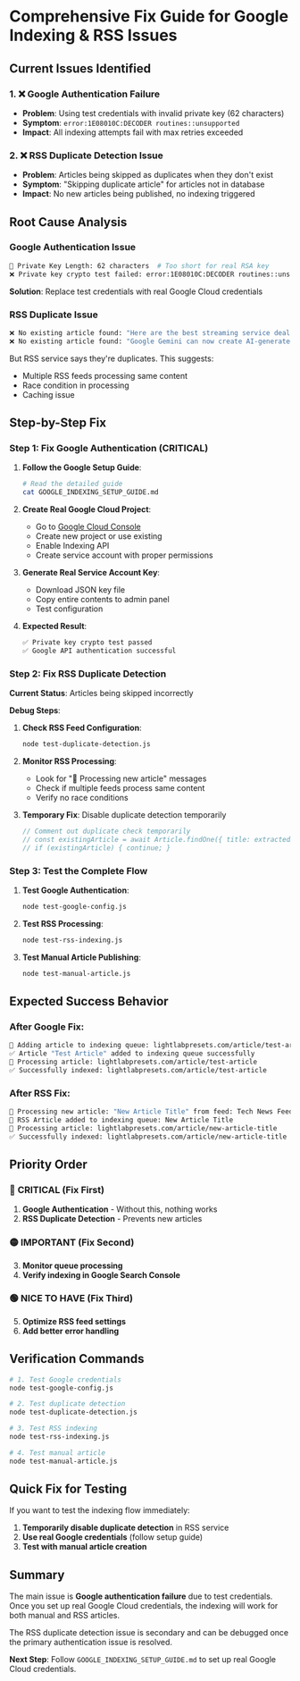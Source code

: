 # Comprehensive Fix Guide for Google Indexing & RSS Issues

## Current Issues Identified

### 1. ❌ **Google Authentication Failure**
- **Problem**: Using test credentials with invalid private key (62 characters)
- **Symptom**: `error:1E08010C:DECODER routines::unsupported`
- **Impact**: All indexing attempts fail with max retries exceeded

### 2. ❌ **RSS Duplicate Detection Issue**
- **Problem**: Articles being skipped as duplicates when they don't exist
- **Symptom**: "Skipping duplicate article" for articles not in database
- **Impact**: No new articles being published, no indexing triggered

## Root Cause Analysis

### Google Authentication Issue
```bash
🔑 Private Key Length: 62 characters  # Too short for real RSA key
❌ Private key crypto test failed: error:1E08010C:DECODER routines::unsupported
```

**Solution**: Replace test credentials with real Google Cloud credentials

### RSS Duplicate Issue
```bash
❌ No existing article found: "Here are the best streaming service deals available right now"
❌ No existing article found: "Google Gemini can now create AI-generated bedtime stories"
```

But RSS service says they're duplicates. This suggests:
- Multiple RSS feeds processing same content
- Race condition in processing
- Caching issue

## Step-by-Step Fix

### Step 1: Fix Google Authentication (CRITICAL)

1. **Follow the Google Setup Guide**:
   ```bash
   # Read the detailed guide
   cat GOOGLE_INDEXING_SETUP_GUIDE.md
   ```

2. **Create Real Google Cloud Project**:
   - Go to [Google Cloud Console](https://console.cloud.google.com/)
   - Create new project or use existing
   - Enable Indexing API
   - Create service account with proper permissions

3. **Generate Real Service Account Key**:
   - Download JSON key file
   - Copy entire contents to admin panel
   - Test configuration

4. **Expected Result**:
   ```bash
   ✅ Private key crypto test passed
   ✅ Google API authentication successful
   ```

### Step 2: Fix RSS Duplicate Detection

**Current Status**: Articles being skipped incorrectly

**Debug Steps**:
1. **Check RSS Feed Configuration**:
   ```bash
   node test-duplicate-detection.js
   ```

2. **Monitor RSS Processing**:
   - Look for "📝 Processing new article" messages
   - Check if multiple feeds process same content
   - Verify no race conditions

3. **Temporary Fix**: Disable duplicate detection temporarily
   ```javascript
   // Comment out duplicate check temporarily
   // const existingArticle = await Article.findOne({ title: extractedData.title });
   // if (existingArticle) { continue; }
   ```

### Step 3: Test the Complete Flow

1. **Test Google Authentication**:
   ```bash
   node test-google-config.js
   ```

2. **Test RSS Processing**:
   ```bash
   node test-rss-indexing.js
   ```

3. **Test Manual Article Publishing**:
   ```bash
   node test-manual-article.js
   ```

## Expected Success Behavior

### After Google Fix:
```bash
🚀 Adding article to indexing queue: lightlabpresets.com/article/test-article
✅ Article "Test Article" added to indexing queue successfully
📝 Processing article: lightlabpresets.com/article/test-article
✅ Successfully indexed: lightlabpresets.com/article/test-article
```

### After RSS Fix:
```bash
📝 Processing new article: "New Article Title" from feed: Tech News Feed
🚀 RSS Article added to indexing queue: New Article Title
📝 Processing article: lightlabpresets.com/article/new-article-title
✅ Successfully indexed: lightlabpresets.com/article/new-article-title
```

## Priority Order

### 🔴 **CRITICAL** (Fix First)
1. **Google Authentication** - Without this, nothing works
2. **RSS Duplicate Detection** - Prevents new articles

### 🟡 **IMPORTANT** (Fix Second)
3. **Monitor queue processing**
4. **Verify indexing in Google Search Console**

### 🟢 **NICE TO HAVE** (Fix Third)
5. **Optimize RSS feed settings**
6. **Add better error handling**

## Verification Commands

```bash
# 1. Test Google credentials
node test-google-config.js

# 2. Test duplicate detection
node test-duplicate-detection.js

# 3. Test RSS indexing
node test-rss-indexing.js

# 4. Test manual article
node test-manual-article.js
```

## Quick Fix for Testing

If you want to test the indexing flow immediately:

1. **Temporarily disable duplicate detection** in RSS service
2. **Use real Google credentials** (follow setup guide)
3. **Test with manual article creation**

## Summary

The main issue is **Google authentication failure** due to test credentials. Once you set up real Google Cloud credentials, the indexing will work for both manual and RSS articles.

The RSS duplicate detection issue is secondary and can be debugged once the primary authentication issue is resolved.

**Next Step**: Follow `GOOGLE_INDEXING_SETUP_GUIDE.md` to set up real Google Cloud credentials. 